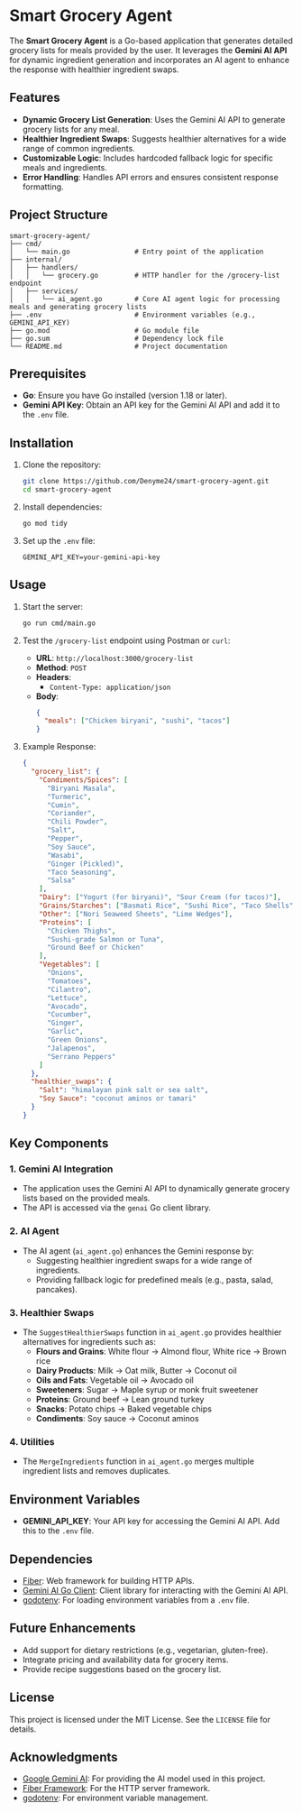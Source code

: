 # Smart Grocery Agent

The **Smart Grocery Agent** is a Go-based application that generates detailed grocery lists for meals provided by the user. It leverages the **Gemini AI API** for dynamic ingredient generation and incorporates an AI agent to enhance the response with healthier ingredient swaps.

## Features

- **Dynamic Grocery List Generation**: Uses the Gemini AI API to generate grocery lists for any meal.
- **Healthier Ingredient Swaps**: Suggests healthier alternatives for a wide range of common ingredients.
- **Customizable Logic**: Includes hardcoded fallback logic for specific meals and ingredients.
- **Error Handling**: Handles API errors and ensures consistent response formatting.

## Project Structure

```
smart-grocery-agent/
├── cmd/
│   └── main.go                # Entry point of the application
├── internal/
│   ├── handlers/
│   │   └── grocery.go         # HTTP handler for the /grocery-list endpoint
│   ├── services/
│   │   └── ai_agent.go        # Core AI agent logic for processing meals and generating grocery lists
├── .env                       # Environment variables (e.g., GEMINI_API_KEY)
├── go.mod                     # Go module file
├── go.sum                     # Dependency lock file
└── README.md                  # Project documentation
```

## Prerequisites

- **Go**: Ensure you have Go installed (version 1.18 or later).
- **Gemini API Key**: Obtain an API key for the Gemini AI API and add it to the `.env` file.

## Installation

1. Clone the repository:

   ```bash
   git clone https://github.com/Denyme24/smart-grocery-agent.git
   cd smart-grocery-agent
   ```

2. Install dependencies:

   ```bash
   go mod tidy
   ```

3. Set up the `.env` file:
   ```plaintext
   GEMINI_API_KEY=your-gemini-api-key
   ```

## Usage

1. Start the server:

   ```bash
   go run cmd/main.go
   ```

2. Test the `/grocery-list` endpoint using Postman or `curl`:

   - **URL**: `http://localhost:3000/grocery-list`
   - **Method**: `POST`
   - **Headers**:
     - `Content-Type: application/json`
   - **Body**:
     ```json
     {
       "meals": ["Chicken biryani", "sushi", "tacos"]
     }
     ```

3. Example Response:
   ```json
   {
     "grocery_list": {
       "Condiments/Spices": [
         "Biryani Masala",
         "Turmeric",
         "Cumin",
         "Coriander",
         "Chili Powder",
         "Salt",
         "Pepper",
         "Soy Sauce",
         "Wasabi",
         "Ginger (Pickled)",
         "Taco Seasoning",
         "Salsa"
       ],
       "Dairy": ["Yogurt (for biryani)", "Sour Cream (for tacos)"],
       "Grains/Starches": ["Basmati Rice", "Sushi Rice", "Taco Shells"],
       "Other": ["Nori Seaweed Sheets", "Lime Wedges"],
       "Proteins": [
         "Chicken Thighs",
         "Sushi-grade Salmon or Tuna",
         "Ground Beef or Chicken"
       ],
       "Vegetables": [
         "Onions",
         "Tomatoes",
         "Cilantro",
         "Lettuce",
         "Avocado",
         "Cucumber",
         "Ginger",
         "Garlic",
         "Green Onions",
         "Jalapenos",
         "Serrano Peppers"
       ]
     },
     "healthier_swaps": {
       "Salt": "himalayan pink salt or sea salt",
       "Soy Sauce": "coconut aminos or tamari"
     }
   }
   ```

## Key Components

### 1. **Gemini AI Integration**

- The application uses the Gemini AI API to dynamically generate grocery lists based on the provided meals.
- The API is accessed via the `genai` Go client library.

### 2. **AI Agent**

- The AI agent (`ai_agent.go`) enhances the Gemini response by:
  - Suggesting healthier ingredient swaps for a wide range of ingredients.
  - Providing fallback logic for predefined meals (e.g., pasta, salad, pancakes).

### 3. **Healthier Swaps**

- The `SuggestHealthierSwaps` function in `ai_agent.go` provides healthier alternatives for ingredients such as:
  - **Flours and Grains**: White flour → Almond flour, White rice → Brown rice
  - **Dairy Products**: Milk → Oat milk, Butter → Coconut oil
  - **Oils and Fats**: Vegetable oil → Avocado oil
  - **Sweeteners**: Sugar → Maple syrup or monk fruit sweetener
  - **Proteins**: Ground beef → Lean ground turkey
  - **Snacks**: Potato chips → Baked vegetable chips
  - **Condiments**: Soy sauce → Coconut aminos

### 4. **Utilities**

- The `MergeIngredients` function in `ai_agent.go` merges multiple ingredient lists and removes duplicates.

## Environment Variables

- **GEMINI_API_KEY**: Your API key for accessing the Gemini AI API. Add this to the `.env` file.

## Dependencies

- [Fiber](https://gofiber.io/): Web framework for building HTTP APIs.
- [Gemini AI Go Client](https://pkg.go.dev/github.com/google/generative-ai-go): Client library for interacting with the Gemini AI API.
- [godotenv](https://github.com/joho/godotenv): For loading environment variables from a `.env` file.

## Future Enhancements

- Add support for dietary restrictions (e.g., vegetarian, gluten-free).
- Integrate pricing and availability data for grocery items.
- Provide recipe suggestions based on the grocery list.

## License

This project is licensed under the MIT License. See the `LICENSE` file for details.

## Acknowledgments

- [Google Gemini AI](https://ai.google/): For providing the AI model used in this project.
- [Fiber Framework](https://gofiber.io/): For the HTTP server framework.
- [godotenv](https://github.com/joho/godotenv): For environment variable management.
